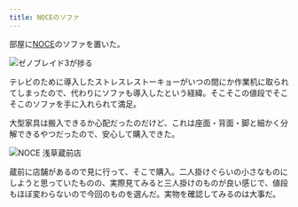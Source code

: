 ```yaml
---
title: NOCEのソファ
---
```

部屋に[NOCE](https://www.noce.co.jp/)のソファを置いた。

![](https://lh5.googleusercontent.com/-Fm1MShlIjJdBMh_3x1kn40oAo6wQpc4-zWarD7Ot9KcLR7z_G6cFleOTWwIe445rk_-yW0kiZ7vKsHYRetSnVl0FwSoUHbCAxMjbx-hrGZ-1QCSNSyD5WeJ40ncK1sXkKt4qvGTFs9wEny98A1tm4A "ゼノブレイド3が捗る")

テレビのために導入したストレスレストーキョーがいつの間にか作業机に取られてしまったので、代わりにソファも導入したという経緯。そこそこの値段でそこそこのソファを手に入れられて満足。

大型家具は搬入できるか心配だったのだけど、これは座面・背面・脚と細かく分解できるやつだったので、安心して購入できた。

![](https://lh6.googleusercontent.com/O7WcPR6pMzptwHNfIfxlsDSYdctiypyIlLiuMhsFdT1BZqCbJo1a1he__jmctP_j4gxkUQ1jboBD-B5crIfr-EPZcEx2jE6Dnm0mvTPl1SocWnjc6csSt8Dj0fvm08SDTIIkMMfYUAPlpqELrDDFW3k "NOCE 浅草蔵前店")

蔵前に店舗があるので見に行って、そこで購入。二人掛けぐらいの小さなものにしようと思っていたものの、実際見てみると三人掛けのものが良い感じで、値段もほぼ変わらないので今回のものを選んだ。実物を確認してみるのは大事だ。
